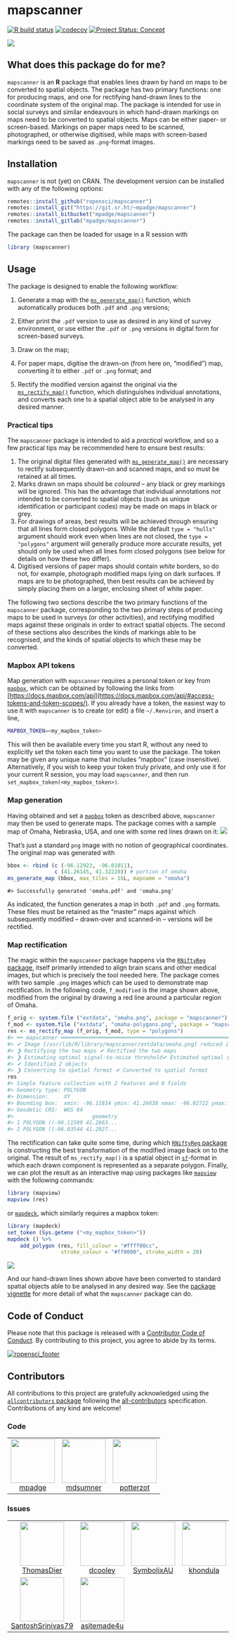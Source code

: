 <!-- README.md is generated from README.Rmd. Please edit that file -->

# mapscanner

<!-- badges: start -->

[![R build
status](https://github.com/ropensci/mapscanner/workflows/R-CMD-check/badge.svg)](https://github.com/ropensci/mapscanner/actions?query=workflow%3AR-CMD-check)
[![codecov](https://codecov.io/gh/ropensci/mapscanner/branch/master/graph/badge.svg)](https://app.codecov.io/gh/ropensci/mapscanner)
[![Project Status:
Concept](https://www.repostatus.org/badges/latest/concept.svg)](https://www.repostatus.org/#concept)

[![](https://badges.ropensci.org/330_status.svg)](https://github.com/ropensci/software-review/issues/330)

<!-- badges: end -->

## What does this package do for me?

`mapscanner` is an **R** package that enables lines drawn by hand on
maps to be converted to spatial objects. The package has two primary
functions: one for producing maps, and one for rectifying hand-drawn
lines to the coordinate system of the original map. The package is
intended for use in social surveys and similar endeavours in which
hand-drawn markings on maps need to be converted to spatial objects.
Maps can be either paper- or screen-based. Markings on paper maps need
to be scanned, photographed, or otherwise digitised, while maps with
screen-based markings need to be saved as `.png`-format images.

## Installation

`mapscanner` is not (yet) on CRAN. The development version can be
installed with any of the following options:

``` r
remotes::install_github("ropensci/mapscanner")
remotes::install_git("https://git.sr.ht/~mpadge/mapscanner")
remotes::install_bitbucket("mpadge/mapscanner")
remotes::install_gitlab("mpadge/mapscanner")
```

The package can then be loaded for usage in a R session with

``` r
library (mapscanner)
```

## Usage

The package is designed to enable the following workflow:

1.  Generate a map with the
    [`ms_generate_map()`](https://docs.ropensci.org/mapscanner/reference/ms_generate_map.html)
    function, which automatically produces both `.pdf` and `.png`
    versions;

2.  Either print the `.pdf` version to use as desired in any kind of
    survey environment, or use either the `.pdf` or `.png` versions in
    digital form for screen-based surveys.

3.  Draw on the map;

4.  For paper maps, digitise the drawn-on (from here on, “modified”)
    map, converting it to either `.pdf` or `.png` format; and

5.  Rectify the modified version against the original via the
    [`ms_rectify_map()`](https://docs.ropensci.org/mapscanner/reference/ms_rectify_map.html)
    function, which distinguishes individual annotations, and converts
    each one to a spatial object able to be analysed in any desired
    manner.

### Practical tips

The `mapscanner` package is intended to aid a *practical* workflow, and
so a few practical tips may be recommended here to ensure best results:

1.  The original digital files generated with
    [`ms_generate_map()`](https://docs.ropensci.org/mapscanner/reference/ms_generate_map.html)
    are necessary to rectify subsequently drawn-on and scanned maps, and
    so must be retained at all times.
2.  Marks drawn on maps should be *coloured* – any black or grey
    markings will be ignored. This has the advantage that individual
    annotations *not* intended to be converted to spatial objects (such
    as unique identification or participant codes) may be made on maps
    in black or grey.
3.  For drawings of areas, best results will be achieved through
    ensuring that all lines form closed polygons. While the default
    `type = "hulls"` argument should work even when lines are not
    closed, the `type = "polygons"` argument will generally produce more
    accurate results, yet should only be used when all lines form closed
    polygons (see below for details on how these two differ).
4.  Digitised versions of paper maps should contain *white* borders, so
    do not, for example, photograph modified maps lying on dark
    surfaces. If maps are to be photographed, then best results can be
    achieved by simply placing them on a larger, enclosing sheet of
    white paper.

The following two sections describe the two primary functions of the
`mapscanner` package, corresponding to the two primary steps of
producing maps to be used in surveys (or other activities), and
rectifying modified maps against these originals in order to extract
spatial objects. The second of these sections also describes the kinds
of markings able to be recognised, and the kinds of spatial objects to
which these may be converted.

### Mapbox API tokens

Map generation with `mapscanner` requires a personal token or key from
[`mapbox`](https://www.mapbox.com/), which can be obtained by following
the links from
[https://docs.mapbox.com/api](https://docs.mapbox.com/api/#access-tokens-and-token-scopes/).
If you already have a token, the easiest way to use it with `mapscanner`
is to create (or edit) a file `~/.Renviron`, and insert a line,

``` bash
MAPBOX_TOKEN=<my_mapbox_token>
```

This will then be available every time you start R, without any need to
explicitly set the token each time you want to use the package. The
token may be given any unique name that includes “mapbox” (case
insensitive). Alternatively, if you wish to keep your token truly
private, and only use it for your current R session, you may load
`mapscanner`, and then run `set_mapbox_token(<my_mapbox_token>)`.

### Map generation

Having obtained and set a [`mapbox`](https://www.mapbox.com/) token as
described above, `mapscanner` may then be used to generate maps. The
package comes with a sample map of Omaha, Nebraska, USA, and one with
some red lines drawn on it: ![](./man/figures/omaha-polygons.png)

That’s just a standard `png` image with no notion of geographical
coordinates. The original map was generated with

``` r
bbox <- rbind (c (-96.12923, -96.01011),
               c (41.26145, 41.32220)) # portion of omaha
ms_generate_map (bbox, max_tiles = 16L, mapname = "omaha")
```

    #> Successfully generated 'omaha.pdf' and 'omaha.png'

As indicated, the function generates a map in both `.pdf` and `.png`
formats. These files must be retained as the “master” maps against which
subsequently modified – drawn-over and scanned-in – versions will be
rectified.

### Map rectification

The magic within the `mapscanner` package happens via the [`RNiftyReg`
package](https://github.com/jonclayden/RNiftyReg), itself primarily
intended to align brain scans and other medical images, but which is
precisely the tool needed here. The package comes with two sample `.png`
images which can be used to demonstrate map rectification. In the
following code, `f_modified` is the image shown above, modified from the
original by drawing a red line around a particular region of Omaha.

``` r
f_orig <- system.file ("extdata", "omaha.png", package = "mapscanner")
f_mod <- system.file ("extdata", "omaha-polygons.png", package = "mapscanner")
res <- ms_rectify_map (f_orig, f_mod, type = "polygons")
#> ══ mapscanner ═════════════════════════════════════════════════════════════════════════════════════════════════════════
#> ✔ Image [/usr/lib/R/library/mapscanner/extdata/omaha.png] reduced in size by factor of 2
#> ❯ Rectifying the two maps ✔ Rectified the two maps  
#> ❯ Estimating optimal signal-to-noise threshold✔ Estimated optimal signal-to-noise threshold
#> ✔ Identified 2 objects
#> ❯ Converting to spatial format ✔ Converted to spatial format
res
#> Simple feature collection with 2 features and 0 fields
#> Geometry type: POLYGON
#> Dimension:     XY
#> Bounding box:  xmin: -96.11814 ymin: 41.26638 xmax: -96.02722 ymax: 41.30109
#> Geodetic CRS:  WGS 84
#>                         geometry
#> 1 POLYGON ((-96.11589 41.2663...
#> 2 POLYGON ((-96.03544 41.2927...
```

The rectification can take quite some time, during which [`RNiftyReg`
package](https://github.com/jonclayden/RNiftyReg) is constructing the
best transformation of the modified image back on to the original. The
result of `ms_rectify_map()` is a spatial object in
[`sf`](https://cran.r-project.org/package=sf)-format in which each drawn
component is represented as a separate polygon. Finally, we can plot the
result as an interactive map using packages like
[`mapview`](https://github.com/r-spatial/mapview) with the following
commands:

``` r
library (mapview)
mapview (res)
```

or [`mapdeck`](https://github.com/symbolixAU/mapdeck), which similarly
requires a mapbox token:

``` r
library (mapdeck)
set_token (Sys.getenv ("<my_mapbox_token>"))
mapdeck () %>%
    add_polygon (res, fill_colour = "#ffff00cc",
                 stroke_colour = "#ff0000", stroke_width = 20)
```

![](./man/figures/leaflet-1.png)

And our hand-drawn lines shown above have been converted to standard
spatial objects able to be analysed in any desired way. See the [package
vignette](https://docs.ropensci.org/mapscanner/articles/mapscanner.html)
for more detail of what the `mapscanner` package can do.

## Code of Conduct

Please note that this package is released with a [Contributor Code of
Conduct](https://ropensci.org/code-of-conduct/). By contributing to this
project, you agree to abide by its terms.

[![ropensci_footer](https://ropensci.org/public_images/ropensci_footer.png)](https://ropensci.org)

## Contributors

<!-- ALL-CONTRIBUTORS-LIST:START - Do not remove or modify this section -->
<!-- prettier-ignore-start -->
<!-- markdownlint-disable -->

All contributions to this project are gratefully acknowledged using the
[`allcontributors`
package](https://github.com/ropenscilabs/allcontributors) following the
[all-contributors](https://allcontributors.org/) specification.
Contributions of any kind are welcome!

### Code

<table>
<tr>
<td align="center">
<a href="https://github.com/mpadge">
<img src="https://avatars1.githubusercontent.com/u/6697851?v=4" width="100px;" alt=""/>
</a><br>
<a href="https://github.com/ropensci/mapscanner/commits?author=mpadge">mpadge</a>
</td>
<td align="center">
<a href="https://github.com/mdsumner">
<img src="https://avatars2.githubusercontent.com/u/4107631?v=4" width="100px;" alt=""/>
</a><br>
<a href="https://github.com/ropensci/mapscanner/commits?author=mdsumner">mdsumner</a>
</td>
<td align="center">
<a href="https://github.com/potterzot">
<img src="https://avatars0.githubusercontent.com/u/477294?v=4" width="100px;" alt=""/>
</a><br>
<a href="https://github.com/ropensci/mapscanner/commits?author=potterzot">potterzot</a>
</td>
</tr>
</table>

### Issues

<table>
<tr>
<td align="center">
<a href="https://github.com/ThomasDier">
<img src="https://avatars0.githubusercontent.com/u/42271539?u=4194553fedeadf5bf3a23efcc829dfd51615b549&v=4" width="100px;" alt=""/>
</a><br>
<a href="https://github.com/ropensci/mapscanner/issues?q=is%3Aissue+author%3AThomasDier">ThomasDier</a>
</td>
<td align="center">
<a href="https://github.com/dcooley">
<img src="https://avatars0.githubusercontent.com/u/8093396?u=2c8d9162f246d90d433034d212b29a19e0f245c1&v=4" width="100px;" alt=""/>
</a><br>
<a href="https://github.com/ropensci/mapscanner/issues?q=is%3Aissue+author%3Adcooley">dcooley</a>
</td>
<td align="center">
<a href="https://github.com/SymbolixAU">
<img src="https://avatars2.githubusercontent.com/u/18344164?u=022e0d3bdcca3e224021bae842672bda12b599df&v=4" width="100px;" alt=""/>
</a><br>
<a href="https://github.com/ropensci/mapscanner/issues?q=is%3Aissue+author%3ASymbolixAU">SymbolixAU</a>
</td>
<td align="center">
<a href="https://github.com/khondula">
<img src="https://avatars3.githubusercontent.com/u/6106733?u=91bac57101b4e8047b2a96b8ad67437cc32e6144&v=4" width="100px;" alt=""/>
</a><br>
<a href="https://github.com/ropensci/mapscanner/issues?q=is%3Aissue+author%3Akhondula">khondula</a>
</td>
<td align="center">
<a href="https://github.com/sckott">
<img src="https://avatars0.githubusercontent.com/u/577668?u=c54eb1ce08ff22365e094559a109a12437bdca40&v=4" width="100px;" alt=""/>
</a><br>
<a href="https://github.com/ropensci/mapscanner/issues?q=is%3Aissue+author%3Asckott">sckott</a>
</td>
<td align="center">
<a href="https://github.com/tomroh">
<img src="https://avatars1.githubusercontent.com/u/6668593?u=9e585864a75453fb972c50d461f58aae35d65fac&v=4" width="100px;" alt=""/>
</a><br>
<a href="https://github.com/ropensci/mapscanner/issues?q=is%3Aissue+author%3Atomroh">tomroh</a>
</td>
<td align="center">
<a href="https://github.com/stefaniebutland">
<img src="https://avatars1.githubusercontent.com/u/11927811?u=ea2b36cbdc6c1d4b5cd9231b397c03998d730626&v=4" width="100px;" alt=""/>
</a><br>
<a href="https://github.com/ropensci/mapscanner/issues?q=is%3Aissue+author%3Astefaniebutland">stefaniebutland</a>
</td>
</tr>
<tr>
<td align="center">
<a href="https://github.com/SantoshSrinivas79">
<img src="https://avatars0.githubusercontent.com/u/1036163?v=4" width="100px;" alt=""/>
</a><br>
<a href="https://github.com/ropensci/mapscanner/issues?q=is%3Aissue+author%3ASantoshSrinivas79">SantoshSrinivas79</a>
</td>
<td align="center">
<a href="https://github.com/asitemade4u">
<img src="https://avatars0.githubusercontent.com/u/11460106?u=2d81ef9fbaa1ebcd7b9bcf65cd4894e85850d68e&v=4" width="100px;" alt=""/>
</a><br>
<a href="https://github.com/ropensci/mapscanner/issues?q=is%3Aissue+author%3Aasitemade4u">asitemade4u</a>
</td>
</tr>
</table>
<!-- markdownlint-enable -->
<!-- prettier-ignore-end -->
<!-- ALL-CONTRIBUTORS-LIST:END -->
